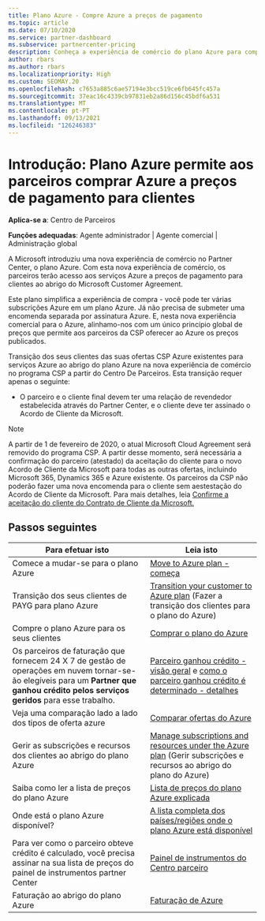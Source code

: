 ```yaml
---
title: Plano Azure - Compre Azure a preços de pagamento
ms.topic: article
ms.date: 07/10/2020
ms.service: partner-dashboard
ms.subservice: partnercenter-pricing
description: Conheça a experiência de comércio do plano Azure para comprar serviços Azure a preços de pagamento para os clientes. Saiba mais sobre novos requisitos de segurança também.
author: rbars
ms.author: rbars
ms.localizationpriority: High
ms.custom: SEOMAY.20
ms.openlocfilehash: c7653a885c6ae57194e3bcc519ce6fb645fc457a
ms.sourcegitcommit: 37eac16c4339cb97831eb2a86d156c45bdf6a531
ms.translationtype: MT
ms.contentlocale: pt-PT
ms.lasthandoff: 09/13/2021
ms.locfileid: "126246383"
---
```

# <a name="introduction-azure-plan-lets-partners-buy-azure-at-pay-as-you-go-rates-for-customers"></a>Introdução: Plano Azure permite aos parceiros comprar Azure a preços de pagamento para clientes

**Aplica-se a**: Centro de Parceiros

**Funções adequadas**: Agente administrador | Agente comercial | Administração global

A Microsoft introduziu uma nova experiência de comércio no Partner Center, o plano Azure.  Com esta nova experiência de comércio, os parceiros terão acesso aos serviços Azure a preços de pagamento para clientes ao abrigo do Microsoft Customer Agreement.

Este plano simplifica a experiência de compra - você pode ter várias subscrições Azure em um plano Azure. Já não precisa de submeter uma encomenda separada por assinatura Azure. E, nesta nova experiência comercial para o Azure, alinhamo-nos com um único princípio global de preços que permite aos parceiros da CSP oferecer ao Azure os preços publicados.

Transição dos seus clientes das suas ofertas CSP Azure existentes para serviços Azure ao abrigo do plano Azure na nova experiência de comércio no programa CSP a partir do Centro De Parceiros. Esta transição requer apenas o seguinte:

- O parceiro e o cliente final devem ter uma relação de revendedor estabelecida através do Partner Center, e o cliente deve ter assinado o Acordo de Cliente da Microsoft.

>[!Note]
>A partir de 1 de fevereiro de 2020, o atual Microsoft Cloud Agreement será removido do programa CSP. A partir desse momento, será necessária a confirmação do parceiro (atestado) da aceitação do cliente para o novo Acordo de Cliente da Microsoft para todas as outras ofertas, incluindo Microsoft 365, Dynamics 365 e Azure existente. Os parceiros da CSP não poderão fazer uma nova encomenda para o cliente sem aestestação do Acordo de Cliente da Microsoft. Para mais detalhes, leia [Confirme a aceitação do cliente do Contrato de Cliente da Microsoft.](confirm-customer-agreement.md)


## <a name="next-steps"></a>Passos seguintes

|**Para efetuar isto**   |**Leia isto**   |
|------------------|---------------------|
|Comece a mudar-se para o plano Azure|[Move to Azure plan - começa](azure-plan-get-started.md)
|Transição dos seus clientes de PAYG para plano Azure|[Transition your customer to Azure plan](azure-plan-transition.md) (Fazer a transição dos clientes para o plano do Azure)|
|Compre o plano Azure para os seus clientes|[Comprar o plano do Azure](purchase-azure-plan.md)|
|Os parceiros de faturação que fornecem 24 X 7 de gestão de operações em nuvem tornar-se-ão elegíveis para um **Partner que ganhou crédito pelos serviços geridos** para esse trabalho.|[Parceiro ganhou crédito - visão geral](partner-earned-credit.md) e [como o parceiro ganhou crédito é determinado - detalhes](partner-earned-credit-explanation.md)|
|Veja uma comparação lado a lado dos tipos de oferta azure|[Comparar ofertas do Azure](compare-azure-offers.md)|
|Gerir as subscrições e recursos dos clientes ao abrigo do plano Azure|[Manage subscriptions and resources under the Azure plan](azure-plan-manage.md) (Gerir subscrições e recursos ao abrigo do plano do Azure)|
|Saiba como ler a lista de preços do plano Azure   |[Lista de preços do plano Azure explicada](azure-plan-price-list.md)|
|Onde está o plano Azure disponível?|[A lista completa dos países/regiões onde o plano Azure está disponível](https://query.prod.cms.rt.microsoft.com/cms/api/am/binary/RE3QN0x)
|Para ver como o parceiro obteve crédito é calculado, você precisa assinar na sua lista de preços do painel de instrumentos partner Center|[Painel de instrumentos do Centro parceiro](https://partner.microsoft.com/dashboard/home)|
|Faturação ao abrigo do plano Azure|[Faturação de Azure](azure-plan-billing.md)|
